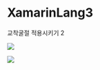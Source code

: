 # XamarinLang3
교착굴절 적용시키기 2
<p>
<img src ="https://postfiles.pstatic.net/MjAyMDEyMjFfMjEx/MDAxNjA4NTM5NjYzOTk1.XmKRdDxi3W6v83phsdTSl3CNkcGbtI12iJfEIyNataog.mD5MF040OUeukhXuPGee9VRh7G-csAepdKP-MJ_TH5Mg.GIF.gilitechmaster/%EA%B8%B8%EC%9D%B4_%EC%9E%90%EB%A7%88%EB%A6%B0_%EC%9E%90%EC%97%B0%EC%96%B4%EC%B2%98%EB%A6%AC.gif?type=w773">
<p>
<img src ="https://blogfiles.pstatic.net/MjAyMDEyMjJfMTE5/MDAxNjA4NTY3NzYwMzYy.8Dl2VXPBut_qhfqPirO9ez0JipZctm2JstMU5vVQMPQg.2qcU0UJKBhBxs3UuOv4T7R9rEhhgb4vztaXsKRgRSM4g.GIF.gilitechmaster/%EC%8B%9C%EC%A4%91%EB%81%9D_%EC%9E%90%EC%9D%8C%EA%B5%90%EC%B0%A9.gif">
